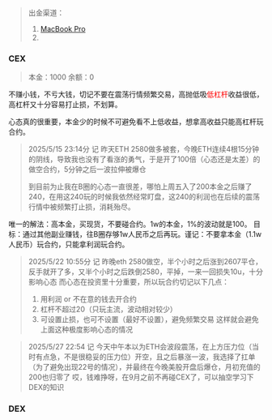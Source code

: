 > 出金渠道：
> 1. [MacBook Pro](https://www.v2ex.com/t/1140192#reply10)
> 2. 
### CEX
> 本金：1000
> 余额：0

不赚小钱，不亏大钱，切记不要在震荡行情频繁交易，高抛低吸<font color="#ff0000">低杠杆</font>收益很低，高杠杆又十分容易打止损，不划算。

心态真的很重要，本金少的时候不可避免看不上低收益，想拿高收益只能高杠杆玩合约。
> 2025/5/15 23:14分 记
> 昨天ETH 2580做多被套，今晚ETH连续4根15分钟的阴线，导致我也没有了看涨的勇气，于是开了100倍（心态还是太差）的做空合约，5分钟之后一波拉伸被爆仓
> 
> 到目前为止我在B圈的心态一直很差，哪怕上周五入了200本金之后赚了240，在用这240玩的时候我依然经常盯盘，这240的利润也在后续的震荡行情中被频繁打止损，消耗殆尽。

唯一的解法：高本金，买现货，不要碰合约。1w的本金，1%的波动就是100。
目标：通过其他副业赚钱，往B圈存够1w人民币之后再玩。谨记：不要拿本金（1.1w人民币）玩合约，只能拿利润玩合约。

> 2025/5/22 10:55分 记
> 昨晚eth 2580做空，半个小时之后涨到2607平仓，反手就开了多，又半个小时之后跌倒2580，平掉，一来一回损失10u，十分影响心态
> 而心态在投资里十分重要，所以玩合约切记以下几点：
> 1. 用利润 or 不在意的钱去开合约
> 2. 杠杆不超过20（只玩主流，波动相对较少）
> 3. 可设置止损，也可不设置（最好不设置），避免频繁交易
> 这样就会避免上面这种极度影响心态的情况

> 2025/5/27 22:54 记
> 今天中午本以为ETH会波段震荡，在上方压力位（当时有点急，不是很稳妥的压力位）开空，且之后暴涨一波，我选择了扛单（为了避免出现22号的情况），并最终在今晚美股开盘后爆仓，月初充值的200也归零了
> 哎，钱难挣呀，在9月之前不再碰CEX了，可以抽空学习下DEX的知识

### DEX
